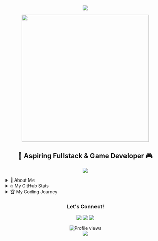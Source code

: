 <div align="center">
  <img src="https://readme-typing-svg.herokuapp.com/?lines=Welcome+to+Daffa+Pradana's+GitHub!;Exploring+the+realms+of+code...;Crafting+digital+experiences...&center=true&size=25&color=fe428e">
</div>

<p align="center">
  <img src="https://media.giphy.com/media/13HgwGsXF0aiGY/giphy.gif" width="400">
</p>

<h2 align="center">🚀 Aspiring Fullstack & Game Developer 🎮</h2>

<p align="center">
  <a href="https://skillicons.dev">
    <img src="https://skillicons.dev/icons?i=html,css,js,react,nodejs,unity,c#" />
  </a>
</p>

<details>
<summary>🌟 About Me</summary>
<br>
  
- 🌱 Currently deep diving into Fullstack Web Development
- 🎯 Aiming to create immersive gaming experiences
- 💡 Always excited to learn new technologies
- 🌈 Turning caffeine into code since [your start year]
</details>

<details>
<summary>🔥 My GitHub Stats</summary>
<br>
<p align="center">
  <img src="https://github-readme-stats.vercel.app/api?username=daffapradana&show_icons=true&theme=radical" alt="Daffa's GitHub stats">
</p>
</details>

<details>
<summary>🏆 My Coding Journey</summary>
<br>
<p align="center">
  <img src="https://github-profile-trophy.vercel.app/?username=daffapradana&theme=darkhub&column=7" alt="trophy">
</p>
</details>

<h3 align="center">Let's Connect!</h3>
<p align="center">
<a href="YOUR_LINKEDIN_URL"><img src="https://img.shields.io/badge/-Daffa%20Pradana-0077B5?style=flat&logo=Linkedin&logoColor=white"/></a>
<a href="YOUR_TWITTER_URL"><img src="https://img.shields.io/badge/-@YourTwitter-1DA1F2?style=flat&logo=Twitter&logoColor=white"/></a>
<a href="mailto:YOUR_EMAIL"><img src="https://img.shields.io/badge/-Email%20Me-D14836?style=flat&logo=Gmail&logoColor=white"/></a>
</p>

<div align="center">
   <img src="https://komarev.com/ghpvc/?username=daffapradana&color=blueviolet" alt="Profile views"/>
</div>

<div align="center">
  <img src="https://raw.githubusercontent.com/Trilokia/Trilokia/379277808c61ef204768a61bbc5d25bc7798ccf1/bottom_header.svg" />
</div>

